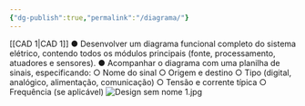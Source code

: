 ```yaml
---
{"dg-publish":true,"permalink":"/diagrama/"}
---
```



[[CAD 1\|CAD 1]]
● Desenvolver um diagrama funcional completo do sistema elétrico, contendo todos os
módulos principais (fonte, processamento, atuadores e sensores).
● Acompanhar o diagrama com uma planilha de sinais, especificando:
○ Nome do sinal
○ Origem e destino
○ Tipo (digital, analógico, alimentação, comunicação)
○ Tensão e corrente típica
○ Frequência (se aplicável)
![Design sem nome 1.jpg](/img/user/Design%20sem%20nome%201.jpg)